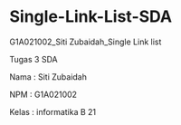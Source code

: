 # Single-Link-List-SDA
G1A021002_Siti Zubaidah_Single Link list

Tugas 3 SDA

Nama : Siti Zubaidah

NPM : G1A021002

Kelas : informatika B 21
